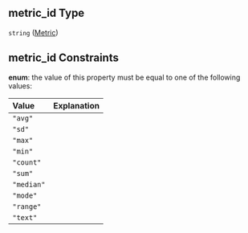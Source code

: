 ## metric_id Type

`string` ([Metric](iea43_wra_data_model-properties-measurement-location-items-properties-measurement-point-items-properties-sensor-configuration-items-properties-column-names-items-properties-metric.md))

## metric_id Constraints

**enum**: the value of this property must be equal to one of the following values:

| Value      | Explanation |
| :--------- | ----------- |
| `"avg"`    |             |
| `"sd"`     |             |
| `"max"`    |             |
| `"min"`    |             |
| `"count"`  |             |
| `"sum"`    |             |
| `"median"` |             |
| `"mode"`   |             |
| `"range"`  |             |
| `"text"`   |             |
